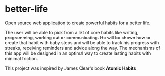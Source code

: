 # better-life
Open source web application to create powerful habits for a better life. 

The user will be able to pick from a list of core habits like writing, programming, working out or communicating. He will be shown how to create that habit with baby steps and will be able to track his progress with streaks, receiving reminders and advice along the way. The mechanisms of this app will be designed in an optimal way to create lasting habits with minimal friction. 

This project was inspired by James Clear's book **Atomic Habits**

